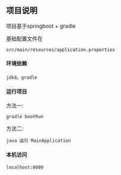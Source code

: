## 项目说明

项目基于springboot + gradle

基础配置文件在

    src/main/resources/application.properties

#### 环境依赖

    jdk8、gradle
    
#### 运行项目

方法一:

    gradle bootRun    
方法二:

    java 运行 MainApplication
    
    
#### 本机访问

    localhost:8080